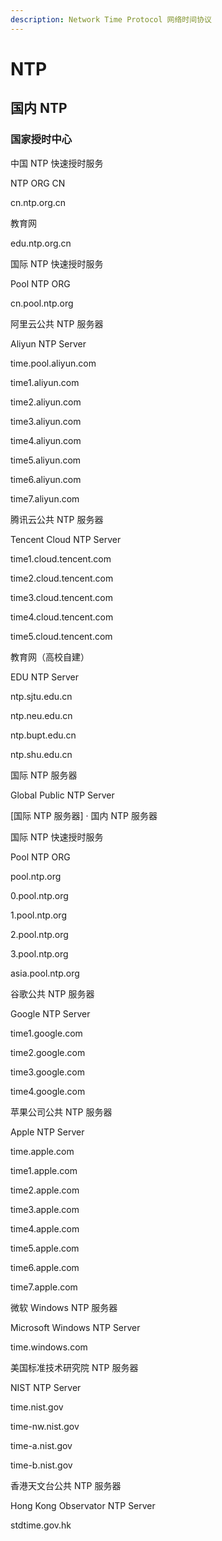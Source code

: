 ```yaml
---
description: Network Time Protocol 网络时间协议
---
```


# NTP

## 国内 NTP

### 国家授时中心



中国 NTP 快速授时服务

NTP ORG CN



cn.ntp.org.cn



教育网



edu.ntp.org.cn





国际 NTP 快速授时服务

Pool NTP ORG



cn.pool.ntp.org





阿里云公共 NTP 服务器

Aliyun NTP Server



time.pool.aliyun.com



time1.aliyun.com



time2.aliyun.com



time3.aliyun.com



time4.aliyun.com



time5.aliyun.com



time6.aliyun.com



time7.aliyun.com





腾讯云公共 NTP 服务器

Tencent Cloud NTP Server



time1.cloud.tencent.com



time2.cloud.tencent.com



time3.cloud.tencent.com



time4.cloud.tencent.com



time5.cloud.tencent.com





教育网（高校自建）

EDU NTP Server



ntp.sjtu.edu.cn



ntp.neu.edu.cn



ntp.bupt.edu.cn



ntp.shu.edu.cn





国际 NTP 服务器

Global Public NTP Server



\[国际 NTP 服务器\] · 国内 NTP 服务器



国际 NTP 快速授时服务

Pool NTP ORG



pool.ntp.org



0.pool.ntp.org



1.pool.ntp.org



2.pool.ntp.org



3.pool.ntp.org



asia.pool.ntp.org





谷歌公共 NTP 服务器

Google NTP Server



time1.google.com



time2.google.com



time3.google.com



time4.google.com





苹果公司公共 NTP 服务器

Apple NTP Server



time.apple.com



time1.apple.com



time2.apple.com



time3.apple.com



time4.apple.com



time5.apple.com



time6.apple.com



time7.apple.com





微软 Windows NTP 服务器

Microsoft Windows NTP Server



time.windows.com





美国标准技术研究院 NTP 服务器

NIST NTP Server



time.nist.gov



time-nw.nist.gov



time-a.nist.gov



time-b.nist.gov





香港天文台公共 NTP 服务器

Hong Kong Observator NTP Server



stdtime.gov.hk





